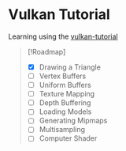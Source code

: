 # Vulkan Tutorial

Learning using the [vulkan-tutorial](https://vulkan-tutorial.com)

> [!Roadmap]
> - [x] Drawing a Triangle
> - [ ] Vertex Buffers
> - [ ] Uniform Buffers
> - [ ] Texture Mapping
> - [ ] Depth Buffering
> - [ ] Loading Models
> - [ ] Generating Mipmaps
> - [ ] Multisampling
> - [ ] Computer Shader


